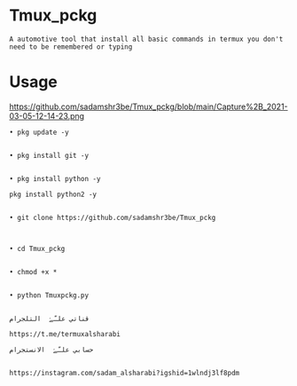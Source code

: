 # Tmux_pckg
```A automotive tool that install all basic commands in termux you don't need to be remembered or typing```


# Usage

https://github.com/sadamshr3be/Tmux_pckg/blob/main/Capture%2B_2021-03-05-12-14-23.png

```
• pkg update -y


• pkg install git -y


• pkg install python -y 

pkg install python2 -y


• git clone https://github.com/sadamshr3be/Tmux_pckg



• cd Tmux_pckg


• chmod +x *


• python Tmuxpckg.py


قناتي علـّۓ  التلجرام

https://t.me/termuxalsharabi

حسابي علـّۓ  الانستجرام


https://instagram.com/sadam_alsharabi?igshid=1wlndj3lf8pdm


